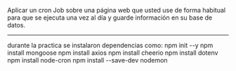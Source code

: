 Aplicar un cron Job sobre una página web que usted use de forma habitual
para que se ejecuta una vez al día y guarde información en su base de datos.

---

durante la practica se instalaron dependencias como:
npm init --y
npm install mongoose
npm install axios
npm install cheerio
npm install dotenv
npm install node-cron
npm install --save-dev nodemon
